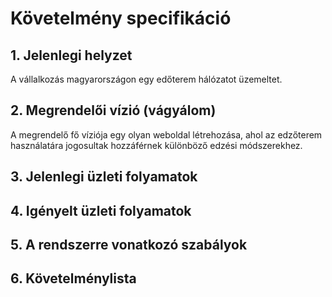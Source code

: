 # Követelmény specifikáció


## 1. Jelenlegi helyzet
A vállalkozás magyarországon egy edőterem hálózatot üzemeltet. 

## 2. Megrendelői vízió (vágyálom)
A megrendelő fő víziója egy olyan weboldal létrehozása, ahol az edzőterem használatára jogosultak hozzáférnek különböző edzési módszerekhez.

## 3. Jelenlegi üzleti folyamatok


## 4. Igényelt üzleti folyamatok


## 5. A rendszerre vonatkozó szabályok


## 6. Követelménylista
